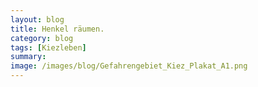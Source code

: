 ```yaml
---
layout: blog
title: Henkel räumen.
category: blog
tags: [Kiezleben]  
summary:  
image: /images/blog/Gefahrengebiet_Kiez_Plakat_A1.png
---
```

